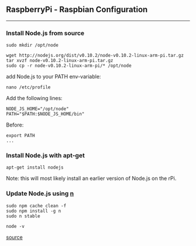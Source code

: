 ## RaspberryPi - Raspbian Configuration
---

### Install Node.js from source

```
sudo mkdir /opt/node
```

```
wget http://nodejs.org/dist/v0.10.2/node-v0.10.2-linux-arm-pi.tar.gz
tar xvzf node-v0.10.2-linux-arm-pi.tar.gz
sudo cp -r node-v0.10.2-linux-arm-pi/* /opt/node
```

add Node.js to your PATH env-variable:

```
nano /etc/profile
```

Add the following lines:

```
NODE_JS_HOME="/opt/node"
PATH="$PATH:$NODE_JS_HOME/bin"
```
Before:
```
export PATH
...
```

### Install Node.js with apt-get

```
apt-get install nodejs
```

Note: this will most likely install an earlier version of Node.js on the rPi.

### Update Node.js using [n](https://github.com/tj/n)

```
sudo npm cache clean -f
sudo npm install -g n
sudo n stable
```

```
node -v
```

[source](http://web.archive.org/web/20150604015623/http://davidwalsh.name/upgrade-nodejs)












